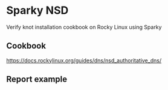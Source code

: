 # Sparky NSD

Verify knot installation cookbook on Rocky Linux using Sparky

## Cookbook

<https://docs.rockylinux.org/guides/dns/nsd_authoritative_dns/>

## Report example

```console

```
